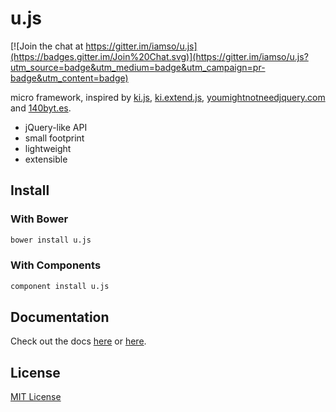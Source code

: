 u.js
====

[![Join the chat at https://gitter.im/iamso/u.js](https://badges.gitter.im/Join%20Chat.svg)](https://gitter.im/iamso/u.js?utm_source=badge&utm_medium=badge&utm_campaign=pr-badge&utm_content=badge)

micro framework, inspired by [ki.js](https://github.com/dciccale/ki.js), [ki.extend.js](https://github.com/james2doyle/ki.extend.js),  [youmightnotneedjquery.com](http://youmightnotneedjquery.com/) and [140byt.es](http://140byt.es/).

- jQuery-like API
- small footprint
- lightweight
- extensible

Install
-------

### With Bower

```bash
bower install u.js
```

### With Components
```bash
component install u.js
```



Documentation
-------------

Check out the docs [here](docs/index.md) or [here](http://iamso.viewdocs.io/u.js).


License
-------

[MIT License](LICENSE)
